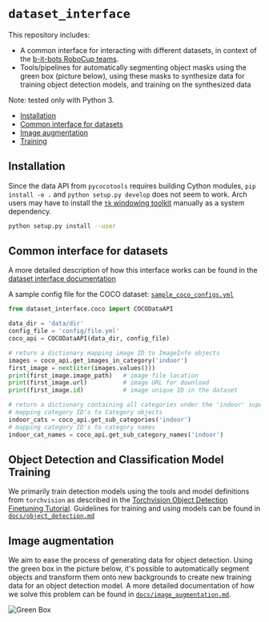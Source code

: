 # `dataset_interface`

This repository includes:

* A common interface for interacting with different datasets, in context of the
  [b-it-bots RoboCup teams](https://github.com/b-it-bots/).
* Tools/pipelines for automatically segmenting object masks using the green box (picture below), using these masks
  to synthesize data for training object detection models, and training on the synthesized data

Note: tested only with Python 3.

* [Installation](#installation)
* [Common interface for datasets](#common-interface-for-datasets)
* [Image augmentation](#image-augmentation)
* [Training](#training)

## Installation

Since the data API from `pycocotools` requires building Cython modules, `pip install -e .` and
`python setup.py develop` does not seem to work. Arch users may have to install the
[`tk` windowing toolkit](https://www.archlinux.org/packages/extra/x86_64/tk/) manually as a system dependency.

```sh
python setup.py install --user
```

## Common interface for datasets

A more detailed description of how this interface works can be found in the
[dataset interface documentation](docs/dataset_interface.md)

A sample config file for the COCO dataset: [`sample_coco_configs.yml`](./config/sample_coco_configs.yml)

```python
from dataset_interface.coco import COCODataAPI

data_dir = 'data/dir'
config_file = 'config/file.yml'
coco_api = COCODataAPI(data_dir, config_file)

# return a dictionary mapping image ID to ImageInfo objects
images = coco_api.get_images_in_category('indoor')
first_image = next(iter(images.values()))
print(first_image.image_path)   # image file location
print(first_image.url)          # image URL for download
print(first_image.id)           # image unique ID in the dataset

# return a dictionary containing all categories under the 'indoor' super category,
# mapping category ID's to Category objects
indoor_cats = coco_api.get_sub_categories('indoor')
# mapping category ID's to category names
indoor_cat_names = coco_api.get_sub_category_names('indoor')

```

## Object Detection and Classification Model Training

We primarily train detection models using the tools and model definitions from `torchvision` as described in the [Torchvision Object Detection Finetuning Tutorial](https://pytorch.org/tutorials/intermediate/torchvision_tutorial.html). Guidelines for training and using models can be found in [`docs/object_detection.md`](docs/object_detection.md)

## Image augmentation

We aim to ease the process of generating data for object detection. Using the green box in the picture below,
it's possible to automatically segment objects and transform them onto new backgrounds to create new training
data for an object detection model. A more detailed documentation of how we solve this problem can be found
in [`docs/image_augmentation.md`](docs/image_augmentation.md).

![Green Box](docs/green_box.png)
